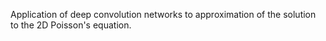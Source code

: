 Application of deep convolution networks to approximation of the solution to the 2D Poisson's equation.
